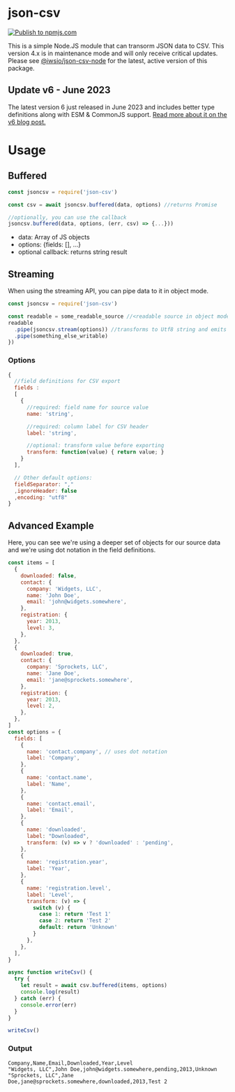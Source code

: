 # json-csv

[![Publish to npmjs.com](https://github.com/iwsllc/json-csv/actions/workflows/main.yaml/badge.svg?branch=json-csv)](https://github.com/iwsllc/json-csv/actions/workflows/main.yaml)

This is a simple Node.JS module that can transorm JSON data to CSV. This version 4.x is in maintenance mode and will only receive critical updates. Please see [@iwsio/json-csv-node](https://www.npmjs.com/package/@iwsio/json-csv-node) for the latest, active version of this package.  

## Update v6 - June 2023
The latest version 6 just released in June 2023 and includes better type definitions along with ESM & CommonJS support. [Read more about it on the v6 blog post.](https://iws.io/2023/json-csv-v6)

# Usage
## Buffered
```js
const jsoncsv = require('json-csv')

const csv = await jsoncsv.buffered(data, options) //returns Promise

//optionally, you can use the callback
jsoncsv.buffered(data, options, (err, csv) => {...}))
```
 - data: Array of JS objects
 - options: {fields: [], ...}
 - optional callback: returns string result

## Streaming
When using the streaming API, you can pipe data to it in object mode.

```js
const jsoncsv = require('json-csv')

const readable = some_readable_source //<readable source in object mode>
readable
  .pipe(jsoncsv.stream(options)) //transforms to Utf8 string and emits lines
  .pipe(something_else_writable)
})
```


### Options
```js
{
  //field definitions for CSV export
  fields :
  [
    {
      //required: field name for source value
      name: 'string',

      //required: column label for CSV header
      label: 'string',

      //optional: transform value before exporting
      transform: function(value) { return value; }
    }
  ],

  // Other default options:
  fieldSeparator: ","
  ,ignoreHeader: false
  ,encoding: "utf8"
}
```

## Advanced Example
Here, you can see we're using a deeper set of objects for our source data and we're using dot notation in the field definitions. 

```javascript
const items = [
  {
    downloaded: false,
    contact: {
      company: 'Widgets, LLC',
      name: 'John Doe',
      email: 'john@widgets.somewhere',
    },
    registration: {
      year: 2013,
      level: 3,
    },
  },
  {
    downloaded: true,
    contact: {
      company: 'Sprockets, LLC',
      name: 'Jane Doe',
      email: 'jane@sprockets.somewhere',
    },
    registration: {
      year: 2013,
      level: 2,
    },
  },
]
const options = {
  fields: [
    {
      name: 'contact.company', // uses dot notation
      label: 'Company',
    },
    {
      name: 'contact.name',
      label: 'Name',
    },
    {
      name: 'contact.email',
      label: 'Email',
    },
    {
      name: 'downloaded',
      label: "Downloaded",
      transform: (v) => v ? 'downloaded' : 'pending',
    },
    {
      name: 'registration.year',
      label: 'Year',
    },
    {
      name: 'registration.level',
      label: 'Level',
      transform: (v) => {
        switch (v) {
          case 1: return 'Test 1'
          case 2: return 'Test 2'
          default: return 'Unknown'
        }
      },
    },
  ],
}

async function writeCsv() {
  try {
    let result = await csv.buffered(items, options)
    console.log(result)
  } catch (err) {
    console.error(err)
  }
}

writeCsv()
```

### Output
```
Company,Name,Email,Downloaded,Year,Level
"Widgets, LLC",John Doe,john@widgets.somewhere,pending,2013,Unknown
"Sprockets, LLC",Jane Doe,jane@sprockets.somewhere,downloaded,2013,Test 2
```